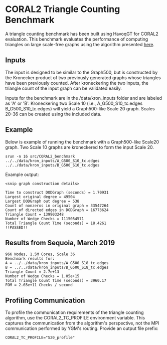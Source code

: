 # CORAL2 Triangle Counting Benchmark

A triangle counting benchmark has been built using HavoqGT for CORAL2 evaluation.
This benchmark evaluates the performance of computing triangles on large scale-free graphs
using the algorithm presented [here](https://doi.org/10.1109/HPEC.2017.8091051).

## Inputs
The input is designed to be similar to the Graph500, but is constructed by the Kronecker product
of two previously generated graphs whose triangles have been previously counted.  After kroneckering
the two inputs, the triangle count of the input graph can be validated easily.

Inputs for the benchmark are in the /data/kron_inputs folder and are labeled as 'A' or 'B'.  Kroneckering two Scale 10 (i.e., A_G500_S10_tc.edges  B_G500_S10_tc.edges) will yield a Graph500-like Scale 20 graph.  Scales 20-36 can be created using the included data.

## Example

Below is example of running the benchmark with a Graph500-like Scale20 graph.  Two Scale 10 graphs are kroneckered to form the input Scale 20.

```console
srun -n 16 src/CORAL2_benchmark ../../data/kron_inputs/A_G500_S10_tc.edges ../../data/kron_inputs/B_G500_S10_tc.edges
```

Example output:

```console
<snip graph construction details>

Time to construct DODGraph (seconds) = 1.70931
Largest original degree = 49504
Largest DODGraph out degree = 538
Count of nonzeros in original graph = 33547264
Count of directed edges in DODGraph = 16773624
Triangle Count = 139903248
Number of Wedge Checks = 1115054571
Total Triangle Count Time (seconds) = 18.4261
!!PASSED!!
```

## Results from Sequoia, March 2019
```console
96K Nodes, 1.5M Cores, Scale 36
Benchmark results for:
A = ../../data/kron_inputs/A_G500_S18_tc.edges
B = ../../data/kron_inputs/B_G500_S18_tc.edges
Triangle Count = 2.7e+13
Number of Wedge Checks = 1.05e+15
Total Triangle Count Time (seconds) = 3960.17
FOM = 2.65e+11 Checks / second
```

## Profiling Communication
To profile the communication requirements of the triangle counting algorithm, use the CORAL2_TC_PROFILE
environment variable.  This captures the communication from the algorithm's perspective,
not the MPI communication performed by YGM's routing.   Provide an output file prefix:
```console
CORAL2_TC_PROFILE="S20_profile"
```